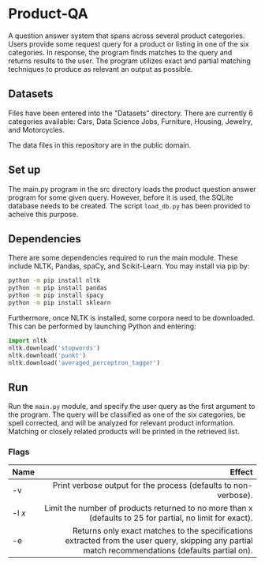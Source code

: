 # Product-QA
A question answer system that spans across several product categories. Users provide some request query for a product or listing in one of the six categories. In response, the program finds matches to the query and returns results to the user. The program utilizes exact and partial matching techniques to produce as relevant an output as possible.

## Datasets 
Files have been entered into the "Datasets" directory. There are currently 6 categories available: Cars, Data Science Jobs, Furniture, Housing, Jewelry, and Motorcycles.

The data files in this repository are in the public domain.

## Set up
The main.py program in the src directory loads the product question answer program for some given query. However, before it is used, the SQLite database needs to be created. The script `load_db.py` has been provided to acheive this purpose.

## Dependencies
There are some dependencies required to run the main module. These include NLTK, Pandas, spaCy, and Scikit-Learn. You may install via pip by:
```bash
python -m pip install nltk
python -m pip install pandas
python -m pip install spacy
python -m pip install sklearn
```

Furthermore, once NLTK is installed, some corpora need to be downloaded. This can be performed by launching Python and entering:
```python
import nltk
nltk.download('stopwords')
nltk.download('punkt')
nltk.download('averaged_perceptron_tagger')
```

## Run
Run the `main.py` module, and specify the user query as the first argument to the program. The query will be classified as one of the six categories, be spell corrected, and will be analyzed for relevant product information. Matching or closely related products will be printed in the retrieved list.

### Flags
  Name	|  Effect
--------|-------------------------------:
-v | Print verbose output for the process (defaults to non-verbose).
-l <i>x</i> | Limit the number of products returned to no more than x (defaults to 25 for partial, no limit for exact).
-e | Returns only exact matches to the specifications extracted from the user query, skipping any partial match recommendations (defaults partial on).

